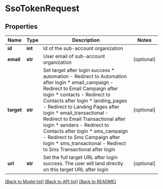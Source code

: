 # SsoTokenRequest

## Properties
Name | Type | Description | Notes
------------ | ------------- | ------------- | -------------
**id** | **int** | Id of the sub-account organization | 
**email** | **str** | User email of sub-account organization | [optional] 
**target** | **str** | Set target after login success * automation - Redirect to Automation after login * email_campaign - Redirect to Email Campaign after login * contacts - Redirect to Contacts after login * landing_pages - Redirect to Landing Pages after login * email_transactional - Redirect to Email Transactional after login * senders - Redirect to Contacts after login * sms_campaign - Redirect to Sms Campaign after login * sms_transactional - Redirect to Sms Transactional after login  | [optional] 
**url** | **str** | Set the full target URL after login success. The user will land directly on this target URL after login | [optional] 

[[Back to Model list]](../README.md#documentation-for-models) [[Back to API list]](../README.md#documentation-for-api-endpoints) [[Back to README]](../README.md)


